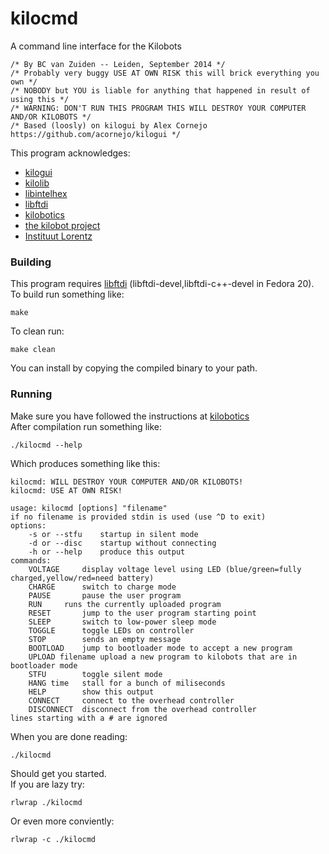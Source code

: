 # kilocmd
A command line interface for the Kilobots
```
/* By BC van Zuiden -- Leiden, September 2014 */
/* Probably very buggy USE AT OWN RISK this will brick everything you own */
/* NOBODY but YOU is liable for anything that happened in result of using this */
/* WARNING: DON'T RUN THIS PROGRAM THIS WILL DESTROY YOUR COMPUTER AND/OR KILOBOTS */
/* Based (loosly) on kilogui by Alex Cornejo https://github.com/acornejo/kilogui */
```
This program acknowledges:
* [kilogui](https://github.com/acornejo/kilogui)
* [kilolib](https://github.com/acornejo/kilolib)
* [libintelhex](https://github.com/bfoz/libintelhex)
* [libftdi](http://www.intra2net.com/en/developer/libftdi/index.php)
* [kilobotics](https://www.kilobotics.com/)  
* [the kilobot project](http://www.eecs.harvard.edu/ssr/projects/progSA/kilobot.html) 
* [Instituut Lorentz](http://www.lorentz.leidenuniv.nl/)

### Building
This program requires [libftdi](http://www.intra2net.com/en/developer/libftdi/index.php) (libftdi-devel,libftdi-c++-devel in Fedora 20). 
To build run something like:
```
make
```
To clean run:
```
make clean
```
You can install by copying the compiled binary to your path.

### Running
Make sure you have followed the instructions at [kilobotics](https://www.kilobotics.com/documentation)  
After compilation run something like:
```
./kilocmd --help
```
Which produces something like this:
```
kilocmd: WILL DESTROY YOUR COMPUTER AND/OR KILOBOTS!
kilocmd: USE AT OWN RISK!

usage: kilocmd [options] "filename"
if no filename is provided stdin is used (use ^D to exit)
options:
	-s or --stfu	startup in silent mode
	-d or --disc	startup without connecting
	-h or --help	produce this output
commands:
	VOLTAGE		display voltage level using LED (blue/green=fully charged,yellow/red=need battery)
	CHARGE		switch to charge mode
	PAUSE		pause the user program
	RUN		runs the currently uploaded program
	RESET		jump to the user program starting point
	SLEEP		switch to low-power sleep mode
	TOGGLE		toggle LEDs on controller
	STOP		sends an empty message
	BOOTLOAD	jump to bootloader mode to accept a new program
	UPLOAD filename	upload a new program to kilobots that are in bootloader mode
	STFU		toggle silent mode
	HANG time	stall for a bunch of miliseconds
	HELP		show this output
	CONNECT		connect to the overhead controller
	DISCONNECT	disconnect from the overhead controller
lines starting with a # are ignored
```
When you are done reading:
```
./kilocmd
```
Should get you started.  
If you are lazy try:
```
rlwrap ./kilocmd
```
Or even more conviently:
```
rlwrap -c ./kilocmd
```
